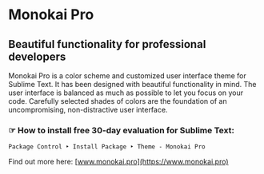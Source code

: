 Monokai Pro
===========

Beautiful functionality for professional developers
---------------------------------------------------

Monokai Pro is a color scheme and customized user interface theme for Sublime Text. It has been designed with beautiful functionality in mind. The user interface is balanced as much as possible to let you focus on your code. Carefully selected shades of colors are the foundation of an uncompromising, non-distractive user interface.

### ☞ How to install free 30-day evaluation for Sublime Text:

`Package Control ‣ Install Package ‣ Theme - Monokai Pro`

Find out more here: [www.monokai.pro](https://www.monokai.pro)